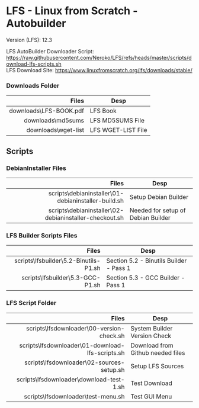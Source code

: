 # LFS - Linux from Scratch - Autobuilder

Version (LFS): 12.3 <br />

LFS AutoBuilder Downloader Script: https://raw.githubusercontent.com/Neroko/LFS/refs/heads/master/scripts/download-lfs-scripts.sh <br />
LFS Download Site: https://www.linuxfromscratch.org/lfs/downloads/stable/ <br />

### Downloads Folder
| Files | Desp |
| -----:|------|
| downloads\LFS-BOOK.pdf| LFS Book|
| downloads\md5sums| LFS MD5SUMS File|
| downloads\wget-list| LFS WGET-LIST File|

## Scripts
### DebianInstaller Files
| Files | Desp |
| -----:|------|
| scripts\debianinstaller\01-debianinstaller-build.sh| Setup Debian Builder|
| scripts\debianinstaller\02-debianinstaller-checkout.sh| Needed for setup of Debian Builder|

### LFS Builder Scripts Files
| Files | Desp |
| -----:|------|
| scripts\lfsbuilder\5.2-Binutils-P1.sh| Section 5.2 - Binutils Builder - Pass 1|
| scripts\lfsbuilder\5.3-GCC-P1.sh| Section 5.3 - GCC Builder - Pass 1|

### LFS Script Folder
| Files | Desp |
| -----:|------|
| scripts\lfsdownloader\00-version-check.sh| System Builder Version Check|
| scripts\lfsdownloader\01-download-lfs-scripts.sh| Download from Github needed files|
| scripts\lfsdownloader\02-sources-setup.sh| Setup LFS Sources|
| scripts\lfsdownloader\download-test-1.sh| Test Download|
| scripts\lfsdownloader\test-menu.sh| Test GUI Menu|


